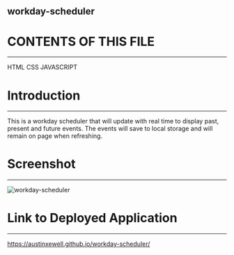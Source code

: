 ## workday-scheduler

# CONTENTS OF THIS FILE
---------------------

HTML
CSS
JAVASCRIPT

 # Introduction
 --------------------

 This is a workday scheduler that will update with real time to display past, present and future events. The events will save to local storage and will remain on page when refreshing. 

 # Screenshot
---------------
![workday-scheduler](https://user-images.githubusercontent.com/86080954/131232320-b2895a25-74b0-49ce-bfd2-1e2a7994efe5.JPG)


 # Link to Deployed Application
-------------------------------

https://austinxewell.github.io/workday-scheduler/